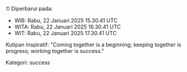 ⏰ Diperbarui pada:
- WIB: Rabu, 22 Januari 2025 15.30.41 UTC
- WITA: Rabu, 22 Januari 2025 16.30.41 UTC
- WIT: Rabu, 22 Januari 2025 17.30.41 UTC

Kutipan Inspiratif:
"Coming together is a beginning; keeping together is progress; working together is success."


Kategori: success

